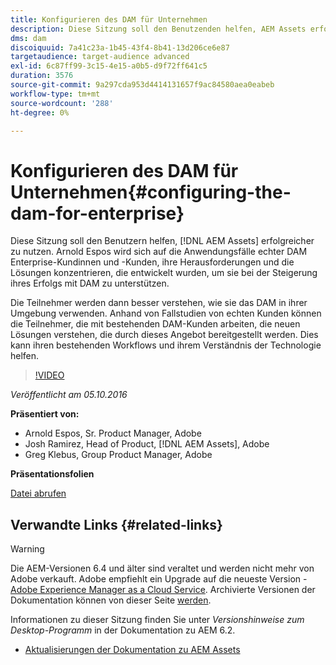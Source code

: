 ```yaml
---
title: Konfigurieren des DAM für Unternehmen
description: Diese Sitzung soll den Benutzenden helfen, AEM Assets erfolgreicher zu nutzen. Arnold Espos wird sich auf die Anwendungsfälle echter DAM Enterprise-Kundinnen und -Kunden, ihre Herausforderungen und die Lösungen konzentrieren, die entwickelt wurden, um sie bei der Steigerung ihres Erfolgs mit DAM zu unterstützen.   Die Teilnehmer werden dann besser verstehen, wie sie das DAM in ihrer Umgebung verwenden. Anhand von Fallstudien von echten Kunden können die Teilnehmer, die mit bestehenden DAM-Kunden arbeiten, die neuen Lösungen verstehen, die durch dieses Angebot bereitgestellt werden. Dies kann ihren bestehenden Workflows und ihrem Verständnis der Technologie helfen.
dms: dam
discoiquuid: 7a41c23a-1b45-43f4-8b41-13d206ce6e87
targetaudience: target-audience advanced
exl-id: 6c87ff99-3c15-4e15-a0b5-d9f72ff641c5
duration: 3576
source-git-commit: 9a297cda953d4414131657f9ac84580aea0eabeb
workflow-type: tm+mt
source-wordcount: '288'
ht-degree: 0%

---
```


# Konfigurieren des DAM für Unternehmen{#configuring-the-dam-for-enterprise}

Diese Sitzung soll den Benutzern helfen, [!DNL AEM Assets] erfolgreicher zu nutzen. Arnold Espos wird sich auf die Anwendungsfälle echter DAM Enterprise-Kundinnen und -Kunden, ihre Herausforderungen und die Lösungen konzentrieren, die entwickelt wurden, um sie bei der Steigerung ihres Erfolgs mit DAM zu unterstützen.

Die Teilnehmer werden dann besser verstehen, wie sie das DAM in ihrer Umgebung verwenden. Anhand von Fallstudien von echten Kunden können die Teilnehmer, die mit bestehenden DAM-Kunden arbeiten, die neuen Lösungen verstehen, die durch dieses Angebot bereitgestellt werden. Dies kann ihren bestehenden Workflows und ihrem Verständnis der Technologie helfen.

>[!VIDEO](https://video.tv.adobe.com/v/19298/?quality=9)

*Veröffentlicht am 05.10.2016*

**Präsentiert von:**

* Arnold Espos, Sr. Product Manager, Adobe
* Josh Ramirez, Head of Product, [!DNL AEM Assets], Adobe
* Greg Klebus, Group Product Manager, Adobe

**Präsentationsfolien**

[Datei abrufen](assets/assets-webinar-oct5final.pdf)

## Verwandte Links {#related-links}

>[!WARNING]
>
>Die AEM-Versionen 6.4 und älter sind veraltet und werden nicht mehr von Adobe verkauft.  Adobe empfiehlt ein Upgrade auf die neueste Version - [Adobe Experience Manager as a Cloud Service](https://experienceleague.adobe.com/docs/experience-manager-cloud-service.html?lang=de).  Archivierte Versionen der Dokumentation können von dieser Seite [&#x200B; werden](https://experienceleague.adobe.com/docs/experience-manager-release-information/aem-release-updates/previous-updates/aem-previous-versions.html?lang=de).
>
>Informationen zu dieser Sitzung finden Sie unter *Versionshinweise zum Desktop-Programm* in der Dokumentation zu AEM 6.2.

* [Aktualisierungen der Dokumentation zu AEM Assets](https://docs.adobe.com/content/docs/en/aem/recent-documentation-updates.html)
